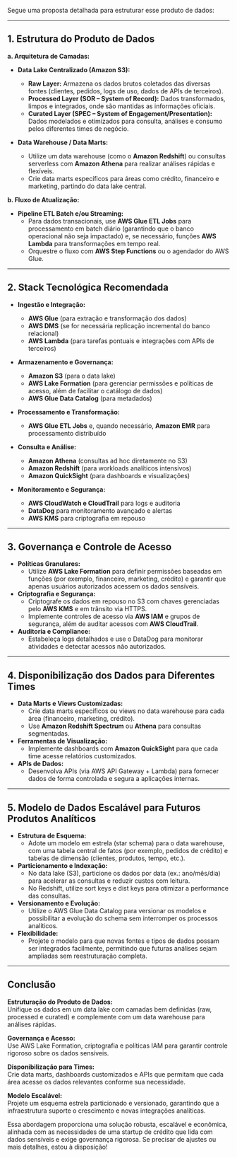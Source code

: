 Segue uma proposta detalhada para estruturar esse produto de dados:

---

## 1. Estrutura do Produto de Dados

**a. Arquitetura de Camadas:**

- **Data Lake Centralizado (Amazon S3):**  
  - **Raw Layer:** Armazena os dados brutos coletados das diversas fontes (clientes, pedidos, logs de uso, dados de APIs de terceiros).  
  - **Processed Layer (SOR – System of Record):** Dados transformados, limpos e integrados, onde são mantidas as informações oficiais.  
  - **Curated Layer (SPEC – System of Engagement/Presentation):** Dados modelados e otimizados para consulta, análises e consumo pelos diferentes times de negócio.

- **Data Warehouse / Data Marts:**  
  - Utilize um data warehouse (como o **Amazon Redshift**) ou consultas serverless com **Amazon Athena** para realizar análises rápidas e flexíveis.  
  - Crie data marts específicos para áreas como crédito, financeiro e marketing, partindo do data lake central.

**b. Fluxo de Atualização:**

- **Pipeline ETL Batch e/ou Streaming:**  
  - Para dados transacionais, use **AWS Glue ETL Jobs** para processamento em batch diário (garantindo que o banco operacional não seja impactado) e, se necessário, funções **AWS Lambda** para transformações em tempo real.
  - Orquestre o fluxo com **AWS Step Functions** ou o agendador do AWS Glue.

---

## 2. Stack Tecnológica Recomendada

- **Ingestão e Integração:**  
  - **AWS Glue** (para extração e transformação dos dados)  
  - **AWS DMS** (se for necessária replicação incremental do banco relacional)  
  - **AWS Lambda** (para tarefas pontuais e integrações com APIs de terceiros)

- **Armazenamento e Governança:**  
  - **Amazon S3** (para o data lake)  
  - **AWS Lake Formation** (para gerenciar permissões e políticas de acesso, além de facilitar o catálogo de dados)  
  - **AWS Glue Data Catalog** (para metadados)

- **Processamento e Transformação:**  
  - **AWS Glue ETL Jobs** e, quando necessário, **Amazon EMR** para processamento distribuído

- **Consulta e Análise:**  
  - **Amazon Athena** (consultas ad hoc diretamente no S3)  
  - **Amazon Redshift** (para workloads analíticos intensivos)  
  - **Amazon QuickSight** (para dashboards e visualizações)

- **Monitoramento e Segurança:**  
  - **AWS CloudWatch e CloudTrail** para logs e auditoria  
  - **DataDog** para monitoramento avançado e alertas  
  - **AWS KMS** para criptografia em repouso

---

## 3. Governança e Controle de Acesso

- **Políticas Granulares:**  
  - Utilize **AWS Lake Formation** para definir permissões baseadas em funções (por exemplo, financeiro, marketing, crédito) e garantir que apenas usuários autorizados acessem os dados sensíveis.
- **Criptografia e Segurança:**  
  - Criptografe os dados em repouso no S3 com chaves gerenciadas pelo **AWS KMS** e em trânsito via HTTPS.  
  - Implemente controles de acesso via **AWS IAM** e grupos de segurança, além de auditar acessos com **AWS CloudTrail**.
- **Auditoria e Compliance:**  
  - Estabeleça logs detalhados e use o DataDog para monitorar atividades e detectar acessos não autorizados.

---

## 4. Disponibilização dos Dados para Diferentes Times

- **Data Marts e Views Customizadas:**  
  - Crie data marts específicos ou views no data warehouse para cada área (financeiro, marketing, crédito).  
  - Use **Amazon Redshift Spectrum** ou **Athena** para consultas segmentadas.
- **Ferramentas de Visualização:**  
  - Implemente dashboards com **Amazon QuickSight** para que cada time acesse relatórios customizados.
- **APIs de Dados:**  
  - Desenvolva APIs (via AWS API Gateway + Lambda) para fornecer dados de forma controlada e segura a aplicações internas.

---

## 5. Modelo de Dados Escalável para Futuros Produtos Analíticos

- **Estrutura de Esquema:**  
  - Adote um modelo em estrela (star schema) para o data warehouse, com uma tabela central de fatos (por exemplo, pedidos de crédito) e tabelas de dimensão (clientes, produtos, tempo, etc.).
- **Particionamento e Indexação:**  
  - No data lake (S3), particione os dados por data (ex.: ano/mês/dia) para acelerar as consultas e reduzir custos com leitura.
  - No Redshift, utilize sort keys e dist keys para otimizar a performance das consultas.
- **Versionamento e Evolução:**  
  - Utilize o AWS Glue Data Catalog para versionar os modelos e possibilitar a evolução do schema sem interromper os processos analíticos.
- **Flexibilidade:**  
  - Projete o modelo para que novas fontes e tipos de dados possam ser integrados facilmente, permitindo que futuras análises sejam ampliadas sem reestruturação completa.

---

## Conclusão

**Estruturação do Produto de Dados:**  
Unifique os dados em um data lake com camadas bem definidas (raw, processed e curated) e complemente com um data warehouse para análises rápidas.

**Governança e Acesso:**  
Use AWS Lake Formation, criptografia e políticas IAM para garantir controle rigoroso sobre os dados sensíveis.

**Disponibilização para Times:**  
Crie data marts, dashboards customizados e APIs que permitam que cada área acesse os dados relevantes conforme sua necessidade.

**Modelo Escalável:**  
Projete um esquema estrela particionado e versionado, garantindo que a infraestrutura suporte o crescimento e novas integrações analíticas.

Essa abordagem proporciona uma solução robusta, escalável e econômica, alinhada com as necessidades de uma startup de crédito que lida com dados sensíveis e exige governança rigorosa. Se precisar de ajustes ou mais detalhes, estou à disposição!
